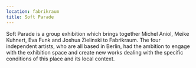 ```yaml
---
location: fabrikraum
title: Soft Parade
---
```


Soft Parade is a group exhibition which brings together Michel Aniol, Meike Kuhnert, Eva Funk and Joshua Zielinski to Fabrikraum. The four independent artists, who are all based in Berlin, had the ambition to engage with the exhibition space and create new works dealing with the specific conditions of this place and its local context.
